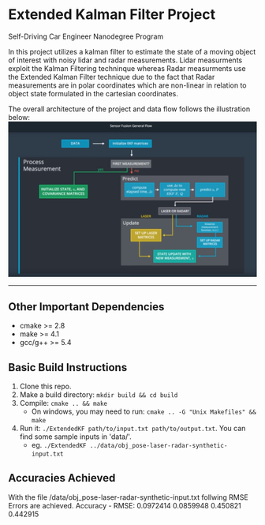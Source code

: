 # Extended Kalman Filter Project
Self-Driving Car Engineer Nanodegree Program


[//]: # (Image References)

[image1]: ./images/Radar_Lidar_SensorFusion_EKF.PNG "SensorFusionArch"


In this project utilizes a kalman filter to estimate the state of a moving object of interest with noisy lidar and radar measurements.
Lidar measurments exploit the Kalman Filtering techninque whereas Radar measurments use the Extended Kalman Filter technique due to the fact that Radar measurements are in polar coordinates which are non-linear in relation to object state formulated in the cartesian coordinates.

The overall architecture of the project and data flow follows the illustration below:
 ![alt text][image1]

---

## Other Important Dependencies

* cmake >= 2.8
* make >= 4.1
* gcc/g++ >= 5.4

## Basic Build Instructions

1. Clone this repo.
2. Make a build directory: `mkdir build && cd build`
3. Compile: `cmake .. && make`
   * On windows, you may need to run: `cmake .. -G "Unix Makefiles" && make`
4. Run it: `./ExtendedKF path/to/input.txt path/to/output.txt`. You can find
   some sample inputs in 'data/'.
    - eg. `./ExtendedKF ../data/obj_pose-laser-radar-synthetic-input.txt`

## Accuracies Achieved

With the file /data/obj_pose-laser-radar-synthetic-input.txt follwing RMSE Errors are achieved.
   Accuracy - RMSE:
   0.0972414
   0.0859948
   0.450821
   0.442915

